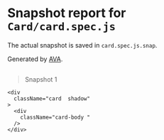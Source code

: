 # Snapshot report for `Card/card.spec.js`

The actual snapshot is saved in `card.spec.js.snap`.

Generated by [AVA](https://ava.li).

## <Card />

> Snapshot 1

    <div
      className="card  shadow"
    >
      <div
        className="card-body "
      />
    </div>
